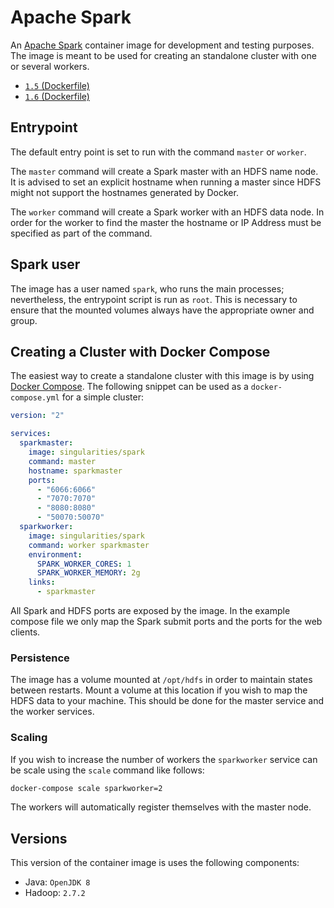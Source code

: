 # Apache Spark

An [Apache Spark](http://spark.apache.org/) container image for development and testing purposes. The image is meant to be used for creating an standalone cluster with one or several workers.

- [`1.5` (Dockerfile)](https://github.com/SingularitiesCR/spark-docker/blob/1.5/Dockerfile)
- [`1.6` (Dockerfile)](https://github.com/SingularitiesCR/spark-docker/blob/1.6/Dockerfile)

## Entrypoint

The default entry point is set to run with the command `master` or `worker`.

The `master` command will create a Spark master with an HDFS name node. It is advised to set an explicit hostname when running a master since HDFS might not support the hostnames generated by Docker.

The `worker` command will create a Spark worker with an HDFS data node. In order for the worker to find the master the hostname or IP Address must be specified as part of the command.

## Spark user

The image has a user named `spark`, who runs the main processes; nevertheless, the entrypoint script is run as `root`. This is necessary to ensure that the mounted volumes always have the appropriate owner and group.

## Creating a Cluster with Docker Compose

The easiest way to create a standalone cluster with this image is by using [Docker Compose](https://docs.docker.com/compose). The following snippet can be used as a `docker-compose.yml` for a simple cluster:

```YAML
version: "2"

services:
  sparkmaster:
    image: singularities/spark
    command: master
    hostname: sparkmaster
    ports:
      - "6066:6066"
      - "7070:7070"
      - "8080:8080"
      - "50070:50070"
  sparkworker:
    image: singularities/spark
    command: worker sparkmaster
    environment:
      SPARK_WORKER_CORES: 1
      SPARK_WORKER_MEMORY: 2g
    links:
      - sparkmaster
```

All Spark and HDFS ports are exposed by the image. In the example compose file we only map the Spark submit ports and the ports for the web clients.

### Persistence

The image has a volume mounted at `/opt/hdfs` in order to maintain states between restarts. Mount a volume at this location if you wish to map the HDFS data to your machine. This should be done for the master service and the worker services.

### Scaling

If you wish to increase the number of workers the `sparkworker` service can be scale using the `scale` command like follows:

```sh
docker-compose scale sparkworker=2
```

The workers will automatically register themselves with the master node.

## Versions

This version of the container image is uses the following components:

- Java: `OpenJDK 8`
- Hadoop: `2.7.2 `
